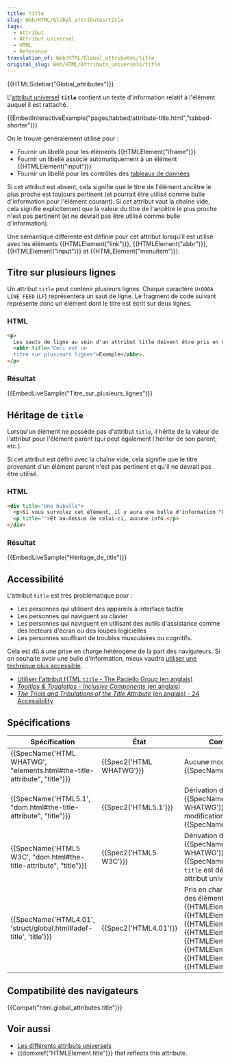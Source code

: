 ```yaml
---
title: title
slug: Web/HTML/Global_attributes/title
tags:
  - Attribut
  - Attribut universel
  - HTML
  - Reference
translation_of: Web/HTML/Global_attributes/title
original_slug: Web/HTML/Attributs_universels/title
---
```

{{HTMLSidebar("Global_attributes")}}

L'[attribut universel](/fr/docs/Web/HTML/Attributs_universels) **`title`** contient un texte d'information relatif à l'élément auquel il est rattaché.

{{EmbedInteractiveExample("pages/tabbed/attribute-title.html","tabbed-shorter")}}

On le trouve généralement utilisé pour :

- Fournir un libellé pour les éléments {{HTMLElement("iframe")}}
- Fournir un libellé associé automatiquement à un élément {{HTMLElement("input")}}
- Fournir un libellé pour les contrôles des [tableaux de données](/fr/docs/Web/HTML/Element/table)

Si cet attribut est absent, cela signifie que le titre de l'élément ancêtre le plus proche est toujours pertinent (et pourrait être utilisé comme bulle d'information pour l'élément courant). Si cet attribut vaut la chaîne vide, cela signifie explicitement que la valeur du titre de l'ancêtre le plus proche n'est pas pertinent (et ne devrait pas être utilisé comme bulle d'information).

Une sémantique différente est définie pour cet attribut lorsqu'il est utilisé avec les éléments {{HTMLElement("link")}}, {{HTMLElement("abbr")}}, {{HTMLElement("input")}} et {{HTMLElement("menuitem")}}.

## Titre sur plusieurs lignes

Un attribut `title` peut contenir plusieurs lignes. Chaque caractère `U+000A LINE FEED` (`LF`) représentera un saut de ligne. Le fragment de code suivant représente donc un élément dont le titre est écrit sur deux lignes.

### HTML

```html
<p>
  Les sauts de ligne au sein d'un attribut title doivent être pris en compte :
  <abbr title="Ceci est un
  titre sur plusieurs lignes">Exemple</abbr>.
</p>
```

### Résultat

{{EmbedLiveSample("Titre_sur_plusieurs_lignes")}}

## Héritage de `title`

Lorsqu'un élément ne possède pas d'attribut `title`, il hérite de la valeur de l'attribut pour l'élément parent (qui peut également l'hériter de son parent, etc.).

Si cet attribut est défini avec la chaîne vide, cela signifie que le titre provenant d'un élément parent n'est pas pertinent et qu'il ne devrait pas être utilisé.

### HTML

```html
<div title="Une bubulle">
  <p>Si vous survolez cet élément, il y aura une bulle d'information "Une bubulle".</p>
  <p title="">Et au-dessus de celui-ci, aucune info.</p>
</div>
```

### Résultat

{{EmbedLiveSample("Héritage_de_title")}}

## Accessibilité

L'attribut `title` est très problématique pour :

- Les personnes qui utilisent des appareils à interface tactile
- Les personnes qui naviguent au clavier
- Les personnes qui naviguent en utilisant des outils d'assistance comme des lecteurs d'écran ou des loupes logicielles
- Les personnes souffrant de troubles musculaires ou cognitifs.

Cela est dû à une prise en charge hétérogène de la part des navigateurs. Si on souhaite avoir une bulle d'information, mieux vaudra [utiliser une technique plus accessible](https://inclusive-components.design/tooltips-toggletips/).

- [Utiliser l'attribut HTML `title` - The Paciello Group (en anglais)](https://developer.paciellogroup.com/blog/2013/01/using-the-html-title-attribute-updated/)
- [_Tooltips & Toggletips - Inclusive Components_ (en anglais)](https://inclusive-components.design/tooltips-toggletips/)
- [_The Trials and Tribulations of the Title Attribute_ (en anglais) - 24 Accessibility](https://www.24a11y.com/2017/the-trials-and-tribulations-of-the-title-attribute/)

## Spécifications

| Spécification                                                                                    | État                             | Commentaires                                                                                                                                                                                                                                                                                                                          |
| ------------------------------------------------------------------------------------------------ | -------------------------------- | ------------------------------------------------------------------------------------------------------------------------------------------------------------------------------------------------------------------------------------------------------------------------------------------------------------------------------------- |
| {{SpecName('HTML WHATWG', "elements.html#the-title-attribute", "title")}} | {{Spec2('HTML WHATWG')}} | Aucune modification depuis {{SpecName('HTML5.1')}}                                                                                                                                                                                                                                                                           |
| {{SpecName('HTML5.1', "dom.html#the-title-attribute", "title")}}             | {{Spec2('HTML5.1')}}     | Dérivation de {{SpecName('HTML WHATWG')}}, aucune modification de {{SpecName('HTML5 W3C')}}                                                                                                                                                                                                                           |
| {{SpecName('HTML5 W3C', "dom.html#the-title-attribute", "title")}}         | {{Spec2('HTML5 W3C')}}     | Dérivation de {{SpecName('HTML WHATWG')}}. À partir de {{SpecName("HTML4.01")}}, `title` est désormais un attribut universel.                                                                                                                                                                                        |
| {{SpecName('HTML4.01', 'struct/global.html#adef-title', 'title')}}         | {{Spec2('HTML4.01')}}     | Pris en charge par l'ensemble des éléments sauf {{HTMLElement("base")}}, {{HTMLElement("basefont")}}, {{HTMLElement("head")}}, {{HTMLElement("html")}}, {{HTMLElement("meta")}}, {{HTMLElement("param")}}, {{HTMLElement("script")}} et {{HTMLElement("title")}}. |

## Compatibilité des navigateurs

{{Compat("html.global_attributes.title")}}

## Voir aussi

- [Les différents attributs universels](/fr/docs/Web/HTML/Attributs_universels)
- {{domxref("HTMLElement.title")}} that reflects this attribute.
